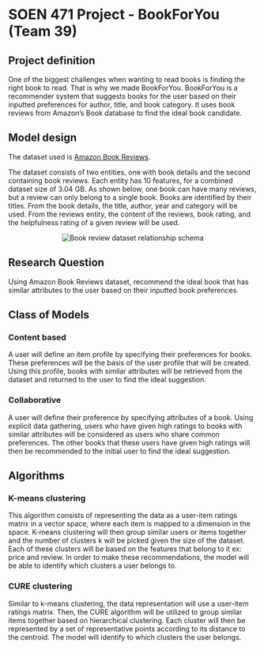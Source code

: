 # SOEN 471 Project - BookForYou (Team 39)


## Project definition
One of the biggest challenges when wanting to read books is finding the right book to read. That is why we made BookForYou. BookForYou is a recommender system that suggests books for the user based on their inputted preferences for author, title, and book category. It uses book reviews from Amazon’s Book database to find the ideal book candidate.

## Model design

The dataset used is [Amazon Book Reviews](https://www.kaggle.com/datasets/mohamedbakhet/amazon-books-reviews?select=Books_rating.csv). 

The dataset consists of two entities, one with book details and the second containing book reviews. Each entity has 10 features, for a combined dataset size of 3.04 GB. As shown below, one book can have many reviews, but a review can only belong to a single book. Books are identified by their titles. From the book details, the title, author, year and category will be used. From the reviews entity, the content of the reviews, book rating, and the helpfulness rating of a given review will be used. 

<p align="center">
  <img src="https://i.imgur.com/9ELRD7G.png" alt="Book review dataset relationship schema"/>
</p>

## Research Question

Using Amazon Book Reviews dataset, recommend the ideal book that has similar attributes to the user based on their inputted book preferences.

## Class of Models

### Content based
A user will define an item profile by specifying their preferences for books. These preferences will be the basis of the user profile that will be created. Using this profile, books with similar attributes will be retrieved from the dataset and returned to the user to find the ideal suggestion. 

### Collaborative
A user will define their preference by specifying attributes of a book. Using explicit data gathering, users who have given high ratings to books with similar attributes will be considered as users who share common preferences. The other books that these users have given high ratings will then be recommended to the initial user to find the ideal suggestion.

## Algorithms

### K-means clustering
This algorithm consists of representing the data as a user-item ratings matrix in a vector space, where each item is mapped to a dimension in the space. K-means clustering will then group similar users or items together and the number of clusters k will be picked given the size of the dataset. Each of these clusters will be based on the features that belong to it ex: price and review. In order to make these recommendations, the model will be able to identify which clusters a user belongs to.

### CURE clustering
Similar to k-means clustering, the data representation will use a user-item ratings matrix. Then, the CURE algorithm will be utilized to group similar items together based on hierarchical clustering. Each cluster will then be represented by a set of representative points according to its distance to the centroid. The model will identify to which clusters the user belongs.
